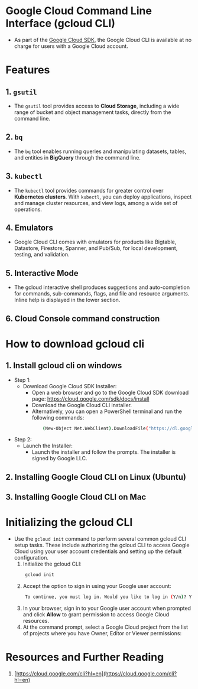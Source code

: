 # Google Cloud Command Line Interface (gcloud CLI)

- As part of the [Google Cloud SDK](), the Google Cloud CLI is available at no charge for users with a Google Cloud account.

# Features

## 1. `gsutil`

- The `gsutil` tool provides access to **Cloud Storage**, including a wide range of bucket and object management tasks, directly from the command line.

## 2. `bq`

- The `bq` tool enables running queries and manipulating datasets, tables, and entities in **BigQuery** through the command line.

## 3. `kubectl`

- The `kubectl` tool provides commands for greater control over **Kubernetes clusters**. With `kubectl`, you can deploy applications, inspect and manage cluster resources, and view logs, among a wide set of operations.

## 4. Emulators

- Google Cloud CLI comes with emulators for products like Bigtable, Datastore, Firestore, Spanner, and Pub/Sub, for local development, testing, and validation.

## 5. Interactive Mode

- The gcloud interactive shell produces suggestions and auto-completion for commands, sub-commands, flags, and file and resource arguments. Inline help is displayed in the lower section.

## 6. Cloud Console command construction

# How to download gcloud cli

## 1. Install gcloud cli on windows

- Step 1:
  - Download Google Cloud SDK Installer:
    - Open a web browser and go to the Google Cloud SDK download page: https://cloud.google.com/sdk/docs/install
    - Download the Google Cloud CLI installer.
    - Alternatively, you can open a PowerShell terminal and run the following commands:
      ```sh
          (New-Object Net.WebClient).DownloadFile("https://dl.google.com/dl/cloudsdk/channels/rapid/GoogleCloudSDKInstaller.exe", "$env:Temp\GoogleCloudSDKInstaller.exe") & $env:Temp\GoogleCloudSDKInstaller.exe
      ```
- Step 2:
  - Launch the Installer:
    - Launch the installer and follow the prompts. The installer is signed by Google LLC.

## 2. Installing Google Cloud CLI on Linux (Ubuntu)

## 3. Installing Google Cloud CLI on Mac

# Initializing the gcloud CLI

- Use the `gcloud init` command to perform several common gcloud CLI setup tasks. These include authorizing the gcloud CLI to access Google Cloud using your user account credentials and setting up the default configuration.
  1. Initialize the gcloud CLI:
  ```sh
      gcloud init
  ```
  2. Accept the option to sign in using your Google user account:
  ```sh
      To continue, you must log in. Would you like to log in (Y/n)? Y
  ```
  3. In your browser, sign in to your Google user account when prompted and click **Allow** to grant permission to access Google Cloud resources.
  4. At the command prompt, select a Google Cloud project from the list of projects where you have Owner, Editor or Viewer permissions:

# Resources and Further Reading

1. [https://cloud.google.com/cli?hl=en](https://cloud.google.com/cli?hl=en)

